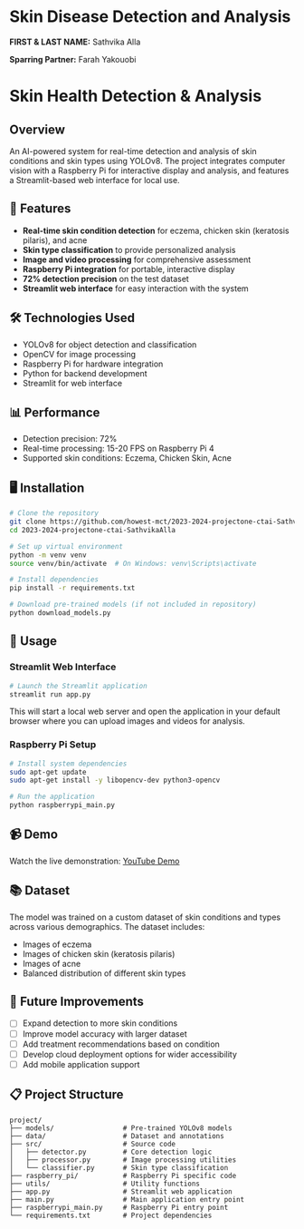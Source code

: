 # Skin Disease Detection and Analysis

**FIRST & LAST NAME:** Sathvika Alla

**Sparring Partner:** Farah Yakouobi


# Skin Health Detection & Analysis

## Overview
An AI-powered system for real-time detection and analysis of skin conditions and skin types using YOLOv8. The project integrates computer vision with a Raspberry Pi for interactive display and analysis, and features a Streamlit-based web interface for local use.

## 🎯 Features
- **Real-time skin condition detection** for eczema, chicken skin (keratosis pilaris), and acne
- **Skin type classification** to provide personalized analysis
- **Image and video processing** for comprehensive assessment
- **Raspberry Pi integration** for portable, interactive display
- **72% detection precision** on the test dataset
- **Streamlit web interface** for easy interaction with the system

## 🛠️ Technologies Used
- YOLOv8 for object detection and classification
- OpenCV for image processing
- Raspberry Pi for hardware integration
- Python for backend development
- Streamlit for web interface

## 📊 Performance
- Detection precision: 72%
- Real-time processing: 15-20 FPS on Raspberry Pi 4
- Supported skin conditions: Eczema, Chicken Skin, Acne

## 🖥️ Installation

```bash
# Clone the repository
git clone https://github.com/howest-mct/2023-2024-projectone-ctai-SathvikaAlla.git
cd 2023-2024-projectone-ctai-SathvikaAlla

# Set up virtual environment
python -m venv venv
source venv/bin/activate  # On Windows: venv\Scripts\activate

# Install dependencies
pip install -r requirements.txt

# Download pre-trained models (if not included in repository)
python download_models.py
```

## 🚀 Usage

### Streamlit Web Interface
```bash
# Launch the Streamlit application
streamlit run app.py
```
This will start a local web server and open the application in your default browser where you can upload images and videos for analysis.

### Raspberry Pi Setup
```bash
# Install system dependencies
sudo apt-get update
sudo apt-get install -y libopencv-dev python3-opencv

# Run the application
python raspberrypi_main.py
```

## 📹 Demo
Watch the live demonstration: [YouTube Demo](https://youtu.be/2CauqGtoT4o)

## 📚 Dataset
The model was trained on a custom dataset of skin conditions and types across various demographics. The dataset includes:
- Images of eczema
- Images of chicken skin (keratosis pilaris)
- Images of acne
- Balanced distribution of different skin types

## 🔄 Future Improvements
- [ ] Expand detection to more skin conditions
- [ ] Improve model accuracy with larger dataset
- [ ] Add treatment recommendations based on condition
- [ ] Develop cloud deployment options for wider accessibility
- [ ] Add mobile application support

## 📋 Project Structure
```
project/
├── models/                 # Pre-trained YOLOv8 models
├── data/                   # Dataset and annotations
├── src/                    # Source code
│   ├── detector.py         # Core detection logic
│   ├── processor.py        # Image processing utilities
│   └── classifier.py       # Skin type classification
├── raspberry_pi/           # Raspberry Pi specific code
├── utils/                  # Utility functions
├── app.py                  # Streamlit web application
├── main.py                 # Main application entry point
├── raspberrypi_main.py     # Raspberry Pi entry point
└── requirements.txt        # Project dependencies
```


